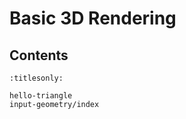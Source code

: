 Basic 3D Rendering
==================

Contents
--------

```{toctree}
:titlesonly:

hello-triangle
input-geometry/index
```
